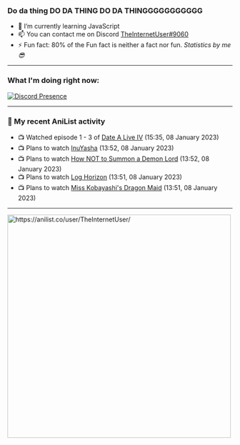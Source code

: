 ### Do da thing DO DA THING DO DA THINGGGGGGGGGGG

- 🌱 I’m currently learning JavaScript
- 📫 You can contact me on Discord [TheInternetUser#9060](https://discord.com/users/534117072796385300)
- ⚡ Fun fact: 80% of the Fun fact is neither a fact nor fun. _Statistics by me 😎_
<hr>
 
### What I'm doing right now:
[![Discord Presence](https://lanyard.cnrad.dev/api/534117072796385300)](https://discord.com/users/534117072796385300)
<hr>
  
### 🌸 My recent AniList activity

<!-- ANILIST_ACTIVITY:start -->

-   📺 Watched episode 1 - 3 of [Date A Live IV](https://anilist.co/anime/116605) (15:35, 08 January 2023)
-   📺 Plans to watch [InuYasha](https://anilist.co/anime/249) (13:52, 08 January 2023)
-   📺 Plans to watch [How NOT to Summon a Demon Lord](https://anilist.co/anime/101004) (13:52, 08 January 2023)
-   📺 Plans to watch [Log Horizon](https://anilist.co/anime/17265) (13:51, 08 January 2023)
-   📺 Plans to watch [Miss Kobayashi's Dragon Maid](https://anilist.co/anime/21776) (13:51, 08 January 2023)

<!-- ANILIST_ACTIVITY:end -->
<hr>

<img width="500" alt="https://anilist.co/user/TheInternetUser/" src="https://img.anili.st/User/929966"/>
